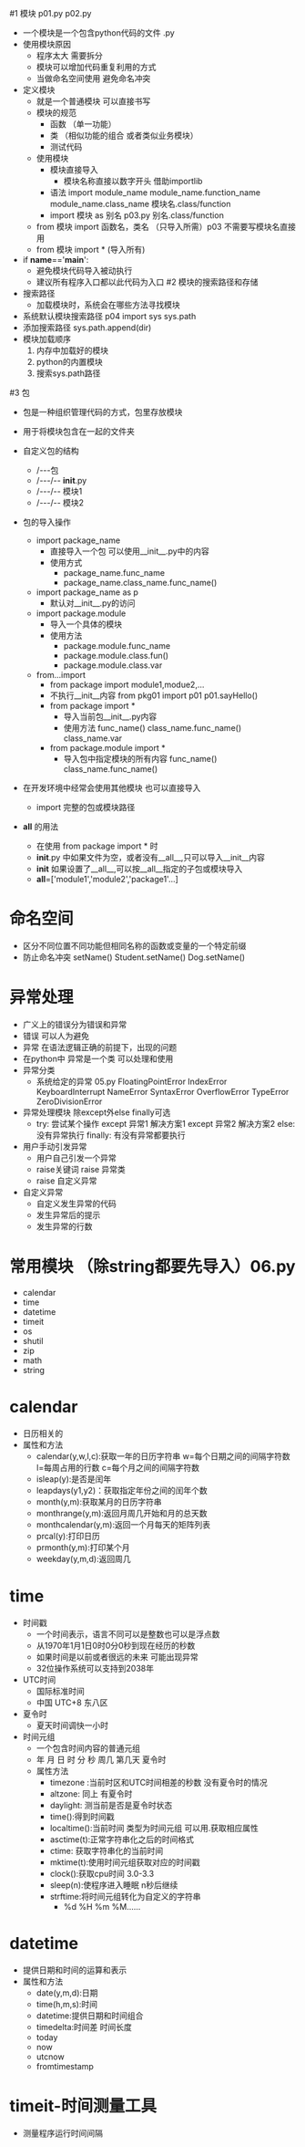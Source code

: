 #1 模块 p01.py p02.py
- 一个模块是一个包含python代码的文件 .py
- 使用模块原因
    - 程序太大 需要拆分
    - 模块可以增加代码重复利用的方式
    - 当做命名空间使用 避免命名冲突
- 定义模块
    - 就是一个普通模块 可以直接书写
    - 模块的规范
        - 函数 （单一功能）
        - 类 （相似功能的组合 或者类似业务模块）
        - 测试代码
    - 使用模块
        - 模块直接导入
            - 模块名称直接以数字开头 借助importlib
        - 语法
            import module_name
            module_name.function_name
            module_name.class_name
            模块名.class/function
        - import 模块 as 别名 p03.py
            别名.class/function
    - from 模块 import 函数名，类名 （只导入所需）p03
        不需要写模块名直接用
    - from 模块 import * (导入所有)
- if __name__=='__main__':
    - 避免模块代码导入被动执行
    - 建议所有程序入口都以此代码为入口
#2 模块的搜索路径和存储
- 搜索路径
    - 加载模块时，系统会在哪些方法寻找模块
- 系统默认模块搜索路径 p04
    import sys
    sys.path
- 添加搜索路径
    sys.path.append(dir)
- 模块加载顺序
    1. 内存中加载好的模块
    2. python的内置模块
    3. 搜索sys.path路径
 
#3 包
- 包是一种组织管理代码的方式，包里存放模块
- 用于将模块包含在一起的文件夹
- 自定义包的结构
    -   /---包
    -   /---/-- __init__.py
    -   /---/-- 模块1
    -   /---/-- 模块2
- 包的导入操作
    - import package_name
        - 直接导入一个包 可以使用__init__.py中的内容
        - 使用方式
            - package_name.func_name
            - package_name.class_name.func_name()
    - import package_name as p
        - 默认对__init__.py的访问
    - import package.module
        - 导入一个具体的模块
        - 使用方法
            - package.module.func_name
            - package.module.class.fun()
            - package.module.class.var
    - from...import
        - from package import module1,modue2,...
        - 不执行__init__内容
            from pkg01 import p01
            p01.sayHello()
        - from package import *
            - 导入当前包__init__.py内容
            - 使用方法
                func_name()
                class_name.func_name()
                class_name.var
        - from package.module import *
            - 导入包中指定模块的所有内容
                func_name()
                class_name.func_name()
                
- 在开发环境中经常会使用其他模块 也可以直接导入
    - import 完整的包或模块路径
- __all__ 的用法
    - 在使用 from package import * 时
    - __init__.py 中如果文件为空，或者没有__all__,只可以导入__init__内容
    - __init__ 如果设置了__all__,可以按__all__指定的子包或模块导入
    - __all__=['module1','module2','package1'...]
     
# 命名空间
- 区分不同位置不同功能但相同名称的函数或变量的一个特定前缀
- 防止命名冲突
    setName()
    Student.setName()
    Dog.setName()
    
# 异常处理
- 广义上的错误分为错误和异常
- 错误 可以人为避免
- 异常 在语法逻辑正确的前提下，出现的问题
- 在python中 异常是一个类 可以处理和使用
- 异常分类
    - 系统给定的异常 05.py
        FloatingPointError
        IndexError
        KeyboardInterrupt
        NameError
        SyntaxError
        OverflowError
        TypeError
        ZeroDivisionError
- 异常处理模块 除except外else finally可选
    - try:
        尝试某个操作
      except 异常1
        解决方案1
      except 异常2
        解决方案2
      else:
        没有异常执行
      finally:
        有没有异常都要执行
- 用户手动引发异常
    - 用户自己引发一个异常
    - raise关键词 raise 异常类
    - raise 自定义异常
- 自定义异常
    - 自定义发生异常的代码
    - 发生异常后的提示
    - 发生异常的行数
# 常用模块 （除string都要先导入）06.py
- calendar
- time
- datetime
- timeit
- os
- shutil
- zip
- math
- string
# calendar
- 日历相关的
- 属性和方法
    - calendar(y,w,l,c):获取一年的日历字符串 w=每个日期之间的间隔字符数 l=每周占用的行数 c=每个月之间的间隔字符数
    - isleap(y):是否是闰年
    - leapdays(y1,y2)：获取指定年份之间的闰年个数
    - month(y,m):获取某月的日历字符串
    - monthrange(y,m):返回月周几开始和月的总天数
    - monthcalendar(y,m):返回一个月每天的矩阵列表
    - prcal(y):打印日历
    - prmonth(y,m):打印某个月
    - weekday(y,m,d):返回周几
# time
- 时间戳
    - 一个时间表示，语言不同可以是整数也可以是浮点数
    - 从1970年1月1日0时0分0秒到现在经历的秒数
    - 如果时间是以前或者很远的未来 可能出现异常
    - 32位操作系统可以支持到2038年
- UTC时间
    - 国际标准时间
    - 中国 UTC+8 东八区
- 夏令时
    - 夏天时间调快一小时
- 时间元组
    - 一个包含时间内容的普通元组
    - 年 月 日 时 分 秒 周几 第几天 夏令时
    - 属性方法
        - timezone :当前时区和UTC时间相差的秒数 没有夏令时的情况
        - altzone: 同上 有夏令时
        - daylight: 测当前是否是夏令时状态
        - time():得到时间戳
        - localtime():当前时间 类型为时间元组 可以用.获取相应属性
        - asctime(t):正常字符串化之后的时间格式
        - ctime: 获取字符串化的当前时间
        - mktime(t):使用时间元组获取对应的时间戳
        - clock():获取cpu时间 3.0-3.3
        - sleep(n):使程序进入睡眠 n秒后继续
        - strftime:将时间元组转化为自定义的字符串
            - %d %H %m %M......
# datetime
- 提供日期和时间的运算和表示
- 属性和方法
    - date(y,m,d):日期 
    - time(h,m,s):时间
    - datetime:提供日期和时间组合
    - timedelta:时间差 时间长度
    - today
    - now
    - utcnow
    - fromtimestamp
# timeit-时间测量工具
- 测量程序运行时间间隔
